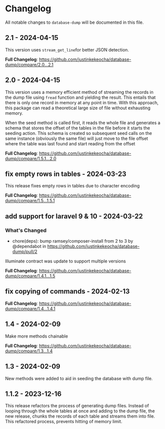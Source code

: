 # Changelog

All notable changes to `database-dump` will be documented in this file.

## 2.1 - 2024-04-15

This version uses `stream_get_line`for better JSON detection.

**Full Changelog**: https://github.com/justinkekeocha/database-dump/compare/2.0...2.1

## 2.0 - 2024-04-15

This version uses a memory efficient method of streaming the records in the dump file using `fread` function and yielding the result. This entails that there is only one record in memory at any point in time. With this approach, this package can read a theoretical large size of file without exhausting memory.

When the seed method is called first, it reads the whole file and generates a schema that stores the offset of the tables in the file before it starts the seeding action. This schema is created so subsequent seed calls on the same instance (obviously the same file) will just move to the file offset where the table was last found and start reading from the offset

**Full Changelog**: https://github.com/justinkekeocha/database-dump/compare/1.5.1...2.0

## fix empty rows in tables - 2024-03-23

This release fixes empty rows in tables due to character encoding

**Full Changelog**: https://github.com/justinkekeocha/database-dump/compare/1.5...1.5.1

## add support for laravel 9 & 10 - 2024-03-22

### What's Changed

* chore(deps): bump ramsey/composer-install from 2 to 3 by @dependabot in https://github.com/justinkekeocha/database-dump/pull/2

Illuminate contract was update to support multiple versions

**Full Changelog**: https://github.com/justinkekeocha/database-dump/compare/1.4.1...1.5

## fix copying of commands - 2024-02-13

**Full Changelog**: https://github.com/justinkekeocha/database-dump/compare/1.4...1.4.1

## 1.4 - 2024-02-09

Make more methods chainable

**Full Changelog**: https://github.com/justinkekeocha/database-dump/compare/1.3...1.4

## 1.3 - 2024-02-09

New methods were added to aid in seeding the database with dump file.

## 1.1.2 - 2023-12-16

This release refactors the process of generating dump files. Instead of looping through the whole tables at once and adding to the dump file, the new release, chunks the records of each table and streams them into file. This refactored process, prevents hitting of memory limit.

